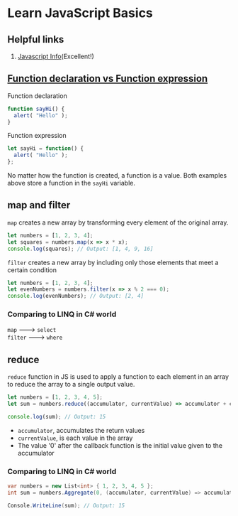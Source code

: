 # Learn JavaScript Basics

## Helpful links
1. [Javascript Info](https://javascript.info/)(Excellent!)

## [Function declaration vs Function expression](https://javascript.info/function-expressions)
Function declaration
```js
function sayHi() {
  alert( "Hello" );
}
```

Function expression
```js
let sayHi = function() {
  alert( "Hello" );
};
```
No matter how the function is created, a function is a value. Both examples above store a function in the `sayHi` variable.

## map and filter
`map` creates a new array by transforming every element of the original array.
```js
let numbers = [1, 2, 3, 4];
let squares = numbers.map(x => x * x);
console.log(squares); // Output: [1, 4, 9, 16]
```

`filter` creates a new array by including only those elements that meet a certain condition
```js
let numbers = [1, 2, 3, 4];
let evenNumbers = numbers.filter(x => x % 2 === 0);
console.log(evenNumbers); // Output: [2, 4]
```

### Comparing to LINQ in C# world

`map` ---> `select`  
`filter` ---> `where`

## reduce
`reduce` function in JS is used to apply a function to each element in an array to reduce the array to a single output value.
```js
let numbers = [1, 2, 3, 4, 5];
let sum = numbers.reduce((accumulator, currentValue) => accumulator + currentValue, 0);

console.log(sum); // Output: 15
```
- `accumulator`, accumulates the return values
- `currentValue`, is each value in the array
- The value '0' after the callback function is the initial value given to the accumulator

### Comparing to LINQ in C# world
```c#
var numbers = new List<int> { 1, 2, 3, 4, 5 };
int sum = numbers.Aggregate(0, (accumulator, currentValue) => accumulator + currentValue);

Console.WriteLine(sum); // Output: 15
```
